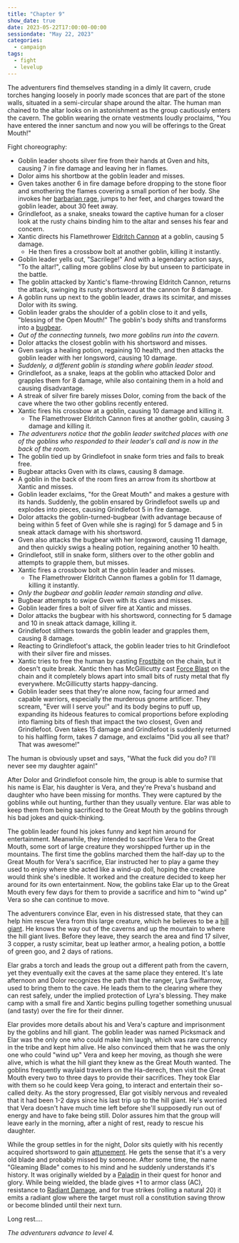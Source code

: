 ```yaml
---
title: "Chapter 9"
show_date: true
date: 2023-05-22T17:00:00-00:00
sessiondate: "May 22, 2023"
categories:
  - campaign
tags:
  - fight
  - levelup
---
```


The adventurers find themselves standing in a dimly lit cavern, crude torches hanging loosely
in poorly made sconces that are part of the stone walls, situated in a semi-circular shape
around the altar. The human man chained to the altar looks on in astonishment as the group
cautiously enters the cavern. The goblin wearing the ornate vestments loudly proclaims, "You
have entered the inner sanctum and now you will be offerings to the Great Mouth!"

Fight choreography:

*   Goblin leader shoots silver fire from their hands at Gven and hits, causing 7 in fire
    damage and leaving her in flames.
*   Dolor aims his shortbow at the goblin leader and misses.
*   Gven takes another 6 in fire damage before dropping to the stone floor and smothering
    the flames covering a small portion of her body. She invokes her
    [barbarian rage](https://www.thegamer.com/dungeons-dragons-dnd-barbarian-rage-explained-guide/),
    jumps to her feet, and charges toward the goblin leader, about 30 feet away.
*   Grindlefoot, as a snake, sneaks toward the captive human for a closer look at the rusty
    chains binding him to the altar and senses his fear and concern.
*   Xantic directs his Flamethrower [Eldritch Cannon](http://dnd5e.wikidot.com/artificer:artillerist#toc2)
    at a goblin, causing 5 damage.
    *   He then fires a crossbow bolt at another goblin, killing it instantly.
*   Goblin leader yells out, "Sacrilege!" And with a legendary action says, "To the altar!",
    calling more goblins close by but unseen to participate in the battle.
*   The goblin attacked by Xantic's flame-throwing Eldritch Cannon, returns the attack, swinging
    its rusty shortsword at the cannon for 8 damage.
*   A goblin runs up next to the goblin leader, draws its scimitar, and misses Dolor with its swing.
*   Goblin leader grabs the shoulder of a goblin close to it and yells, "blessing of the Open Mouth!"
    The goblin's body shifts and transforms into a [bugbear](https://www.dndbeyond.com/monsters/16817-bugbear).
*   _Out of the connecting tunnels, two more goblins run into the cavern._
*   Dolor attacks the closest goblin with his shortsword and misses.
*   Gven swigs a healing potion, regaining 10 health, and then attacks the goblin leader
    with her longsword, causing 10 damage.
*   _Suddenly, a different goblin is standing where goblin leader stood._
*   Grindlefoot, as a snake, leaps at the goblin who attacked Dolor and grapples them for
    8 damage, while also containing them in a hold and causing disadvantage.
*   A streak of silver fire barely misses Dolor, coming from the back of the cave where the
    two other goblins recently entered.
*   Xantic fires his crossbow at a goblin, causing 10 damage and killing it.
    *   The Flamethrower Eldritch Cannon fires at another goblin, causing 3 damage and killing it.
*   _The adventurers notice that the goblin leader switched places with one of the goblins
    who responded to their leader's call and is now in the back of the room._
*   The goblin tied up by Grindlefoot in snake form tries and fails to break free.
*   Bugbear attacks Gven with its claws, causing 8 damage.
*   A goblin in the back of the room fires an arrow from its shortbow at Xantic and misses.
*   Goblin leader exclaims, "for the Great Mouth" and makes a gesture with its hands. Suddenly,
    the goblin ensared by Grindlefoot swells up and explodes into pieces, causing Grindlefoot
    5 in fire damage.
*   Dolor attacks the goblin-turned-bugbear (with advantage because of being within 5 feet of
    Gven while she is raging) for 5 damage and 5 in sneak attack damage with his shortsword.
*   Gven also attacks the bugbear with her longsword, causing 11 damage, and then quickly swigs
    a healing potion, regaining another 10 health.
*   Grindlefoot, still in snake form, slithers over to the other goblin and attempts to grapple
    them, but misses.
*   Xantic fires a crossbow bolt at the goblin leader and misses.
    *   The Flamethrower Eldritch Cannon flames a goblin for 11 damage, killing it instantly.
*   _Only the bugbear and goblin leader remain standing and alive._
*   Bugbear attempts to swipe Gven with its claws and misses.
*   Goblin leader fires a bolt of silver fire at Xantic and misses.
*   Dolor attacks the bugbear with his shortsword, connecting for 5 damage and 10 in sneak
    attack damage, killing it.
*   Grindlefoot slithers towards the goblin leader and grapples them, causing 8 damage.
*   Reacting to Grindlefoot's attack, the goblin leader tries to hit Grindlefoot with their
    silver fire and misses.
*   Xantic tries to free the human by casting [Frostbite](https://www.dndbeyond.com/spells/frostbite)
    on the chain, but it doesn't quite break. Xantic then has McGillicutty cast
    [Force Blast](https://www.5esrd.com/spellcasting/3pp-spells/spells-onyx-path-publishing/force-blast/)
    on the chain and it completely blows apart into small bits of rusty metal that fly everywhere.
    McGillicutty starts happy-dancing.
*   Goblin leader sees that they're alone now, facing four armed and capable warriors, especially
    the murderous gnome artificer. They scream, "Ever will I serve you!" and its body begins to puff up,
    expanding its hideous features to comical proportions before exploding into flaming bits of
    flesh that impact the two closest, Gven and Grindlefoot. Gven takes 15 damage and Grindlefoot
    is suddenly returned to his halfling form, takes 7 damage, and exclaims "Did you all see that?
    That was awesome!"

The human is obviously upset and says, "What the fuck did you do? I'll never see my daughter again!" 

After Dolor and Grindlefoot console him, the group is able to surmise that his name is Elar, his
daughter is Vera, and they're Preva's husband and daughter who have been missing for months. They
were captured by the goblins while out hunting, further than they usually venture. Elar was able
to keep them from being sacrificed to the Great Mouth by the goblins through his bad jokes and
quick-thinking.

The goblin leader found his jokes funny and kept him around for entertainment.
Meanwhile, they intended to sacrifice Vera to the Great Mouth, some sort of large creature they worshipped
further up in the mountains. The first time the goblins marched them the half-day up to the Great Mouth for
Vera's sacrifice, Elar instructed her to play a game they used to enjoy where she acted like a
wind-up doll, hoping the creature would think she's inedible. It worked and the creature decided
to keep her around for its own entertainment. Now, the goblins take Elar up to the Great Mouth
every few days for them to provide a sacrifice and him to "wind up" Vera so she can continue to move.

The adventurers convince Elar, even in his distressed state, that they can help him rescue Vera
from this large creature, which he believes to be a [hill giant](https://www.dndbeyond.com/monsters/16923-hill-giant).
He knows the way out of the caverns and up the mountain to where the hill giant lives.
Before they leave, they search the area and find 17 silver, 3 copper, a rusty scimitar, beat up
leather armor, a healing potion, a bottle of green goo, and 2 days of rations.

Elar grabs a torch and leads the group out a different path from the cavern, yet they eventually
exit the caves at the same place they entered. It's late afternoon and Dolor recognizes
the path that the ranger, Lyra Swiftarrow, used to bring them to the cave. He leads them to
the clearing where they can rest safely, under the implied protection of Lyra's blessing.
They make camp with a small fire and Xantic begins pulling together something unusual
(and tasty) over the fire for their dinner.

Elar provides more details about his and Vera's capture and imprisonment by the goblins and hill
giant. The goblin leader was named Picksmack and Elar was the only one who could make him laugh,
which was rare currency in the tribe and kept him alive. He also convinced them that he was the
only one who could "wind up" Vera and keep her moving, as though she were alive, which is what
the hill giant they knew as the Great Mouth wanted. The goblins frequently waylaid travelers on
the Ha-derech, then visit the Great Mouth every two to three days to provide their sacrifices.
They took Elar with them so he could keep Vera going, to interact and entertain their so-called
deity. As the story progressed, Elar got visibly nervous and revealed that it had been 1-2 days
since his last trip up to the hill giant. He's worried that Vera doesn't have much time left
before she'll supposedly run out of energy and have to fake being still. Dolor assures him that
the group will leave early in the morning, after a night of rest, ready to rescue his daughter.

While the group settles in for the night, Dolor sits quietly with his recently acquired
shortsword to gain [attunement](https://www.dndbeyond.com/sources/basic-rules/magic-items#Attunement).
He gets the sense that it's a very old blade and probably missed by someone. After some time,
the name "Gleaming Blade" comes to his mind and he suddenly understands it's history. It was
originally wielded by a [Paladin](https://www.dndbeyond.com/classes/paladin) in their quest
for honor and glory. While being wielded, the blade gives +1 to armor class (AC), resistance
to [Radiant Damage](https://nerdnightnews.com/radiant-damage-5e/), and for true strikes
(rolling a natural 20) it emits a radiant glow where the target must roll a constitution
saving throw or become blinded until their next turn.

Long rest….
   
_The adventurers advance to level 4._
